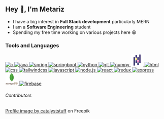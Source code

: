 <h2> Hey 👋, I'm Metariz</h2>

- I have a big interest in **Full Stack development** particularly MERN
- I am a **Software Engineering** student
- Spending my free time working on various projects here 😀


<h3 align='left'>Tools and Languages</h3>
<p align='left'>
<a href="https://www.w3schools.com/c/c_intro.php" target='_blank' rel='noreferrer'>
  <img src='https://upload.wikimedia.org/wikipedia/commons/1/18/C_Programming_Language.svg' alt="c" width="40" height="40"/>
</a>
<a href="https://www.java.com/en/" target='_blank' rel='noreferrer'>
<img src='https://www.vectorlogo.zone/logos/java/java-icon.svg' alt="java" width="40" height="40"/>
</a>
<a href="https://spring.io/" target='_blank' rel='noreferrer'>
<img src='https://upload.wikimedia.org/wikipedia/commons/7/79/Spring_Boot.svg' alt="spring" width="40" height="40"/>
</a>
<a href="https://spring.io/projects/spring-boot" target='_blank' rel='noreferrer'>
<img src='https://static.javatpoint.com/springboot/images/spring-boot-tutorial.jpg' alt="springboot" width="40" height="40"/>
</a>

<a href="https://www.python.org/" target='_blank' rel='noreferrer'>
  <img src='https://www.vectorlogo.zone/logos/python/python-icon.svg' alt="python" width="40" height="40"/>
</a>
<a href="https://git-scm.com/" target='_blank' rel='noreferrer'>
  <img src='https://www.vectorlogo.zone/logos/git-scm/git-scm-icon.svg' alt="git" width="40" height="40"/>
</a>

<a href="https://numpy.org/" target='_blank' rel='noreferrer'>
  <img src='https://www.vectorlogo.zone/logos/numpy/numpy-icon.svg' alt="numpy" width="40" height="40"/>
</a>
<a href="https://pandas.pydata.org/" target='_blank' rel='noreferrer'>
  <img src='https://raw.githubusercontent.com/devicons/devicon/master/icons/pandas/pandas-original.svg' alt="pandas" width="40" height="40"/>
</a>

<a href="https://developer.mozilla.org/en-US/docs/Web/HTML" target='_blank' rel='noreferrer'>
  <img src='https://www.vectorlogo.zone/logos/w3_html5/w3_html5-icon.svg' alt="html" width="40" height="40"/>
</a>
<a href="https://developer.mozilla.org/en-US/docs/Web/CSS" target='_blank' rel='noreferrer'>
  <img src='https://www.vectorlogo.zone/logos/w3_css/w3_css-icon.svg' alt="css" width="40" height="40"/>
</a>
<a href="https://tailwindcss.com/" target='_blank' rel='noreferrer'>
  <img src='https://www.vectorlogo.zone/logos/tailwindcss/tailwindcss-icon.svg' alt="tailwindcss" width="40" height="40"/>
</a>
<a href="https://developer.mozilla.org/en-US/docs/Web/JavaScript" target='_blank' rel='noreferrer'>
  <img src='https://upload.vectorlogo.zone/logos/javascript/images/239ec8a4-163e-4792-83b6-3f6d96911757.svg' alt="javascript" width="40" height="40"/>
</a>
  <a href="https://nodejs.org/en" target='_blank' rel='noreferrer'>
  <img src='https://www.vectorlogo.zone/logos/nodejs/nodejs-ar21.svg' alt="node.js" width="40" height="40"/>
</a>
<a href="https://react.dev/" target='_blank' rel='noreferrer'>
  <img src='https://www.vectorlogo.zone/logos/reactjs/reactjs-icon.svg' alt="react" width="40" height="40"/>
</a>
<a href="https://redux.js.org/" target='_blank' rel='noreferrer'>
  <img src='https://cdn.worldvectorlogo.com/logos/redux.svg' alt="redux" width="40" height="40"/>
</a>
<a href="https://expressjs.com/" target='_blank' rel='noreferrer'>
  <img src='https://img.icons8.com/?size=512&id=2ZOaTclOqD4q&format=png' alt="express" width="40" height="40"/>
</a>
<a href="https://www.mongodb.com/" target='_blank' rel='noreferrer'>
  <img src='https://raw.githubusercontent.com/devicons/devicon/master/icons/mongodb/mongodb-original-wordmark.svg' alt="mongoDB" width="40" height="40"/>
</a>
<a href="https://firebase.google.com/" target='_blank' rel='noreferrer'>
  <img src='https://www.vectorlogo.zone/logos/firebase/firebase-icon.svg' alt="firebase" width="40" height="40"/>
</a>


</p>

<h6>Contributors</h6>
<a href="https://www.freepik.com/free-vector/cute-man-working-computer-with-coffee-cartoon-vector-icon-illustration-people-technology-icon-concept-isolated-premium-vector-flat-cartoon-style_20188201.htm#query=computer%20cartoon&position=0&from_view=keyword&track=ais">Profile image by catalyststuff</a> on Freepik
